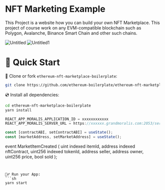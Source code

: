 # NFT Marketing Example

This Project is a website how you can build your own NFT Marketplace. This project of course work on any EVM-compatible blockchain such as Polygon, Avalanche, Binance Smart Chain and other such chains.

![Untitled](https://user-images.githubusercontent.com/89033750/160958560-22fc8156-299d-4837-942c-320d58ed9b3d.png)
![Untitled1](https://user-images.githubusercontent.com/89033750/160958565-1cd52cac-3b7e-4bb4-a6ea-c7b9d3f292c0.png)

# 🚀 Quick Start

📄 Clone or fork `ethereum-nft-marketplace-boilerplate`:
```sh
git clone https://github.com/ethereum-boilerplate/ethereum-nft-marketplace-boilerplate.git
```
💿 Install all dependencies:
```sh
cd ethereum-nft-marketplace-boilerplate
yarn install 
```
```jsx
REACT_APP_MORALIS_APPLICATION_ID = xxxxxxxxxxxx
REACT_APP_MORALIS_SERVER_URL = https://xxxxxx.grandmoralis.com:2053/server
```

```jsx
const [contractABI, setContractABI] = useState();
const [marketAddress, setMarketAddress] = useState();
```

event MarketItemCreated (
  uint indexed itemId,
  address indexed nftContract,
  uint256 indexed tokenId,
  address seller,
  address owner,
  uint256 price,
  bool sold
);
```


🚴‍♂️ Run your App:
```sh
yarn start
```


